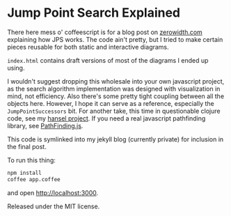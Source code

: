 # Jump Point Search Explained

There here mess o' coffeescript is for a blog post on
[zerowidth.com](http://zerowidth.com) explaining how JPS works. The
code ain't pretty, but I tried to make certain pieces reusable for both static
and interactive diagrams.

`index.html` contains draft versions of most of the diagrams I ended up using.

I wouldn't suggest dropping this wholesale into your own javascript project, as
the search algorithm implementation was designed with visualization in mind, not
efficiency. Also there's some pretty tight coupling between all the objects
here. However, I hope it can serve as a reference, especially the
`JumpPointSuccessors` bit. For another take, this time in questionable clojure
code, see my [hansel project](https://github.com/zerowidth/hansel). If you need
a real javascript pathfinding library, see
[PathFinding.js](https://github.com/qiao/PathFinding.js).

This code is symlinked into my jekyll blog (currently private) for inclusion in
the final post.

To run this thing:

```sh
npm install
coffee app.coffee
```

and open [http://localhost:3000](http://localhost:3000).

Released under the MIT license.
